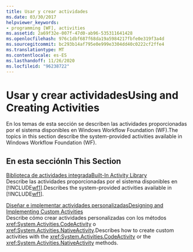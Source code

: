 ```yaml
---
title: Usar y crear actividades
ms.date: 03/30/2017
helpviewer_keywords:
- programming [WF], activities
ms.assetid: 2a69f32e-007f-47d0-ab96-535311641428
ms.openlocfilehash: 976c1dbf687f68da19a5984217fbfe0e319f3a4d
ms.sourcegitcommit: bc293b14af795e0e999e3304dd40c0222cf2ffe4
ms.translationtype: MT
ms.contentlocale: es-ES
ms.lasthandoff: 11/26/2020
ms.locfileid: "96238722"
---
```

# <a name="using-and-creating-activities"></a><span data-ttu-id="c5ace-102">Usar y crear actividades</span><span class="sxs-lookup"><span data-stu-id="c5ace-102">Using and Creating Activities</span></span>

<span data-ttu-id="c5ace-103">En los temas de esta sección se describen las actividades proporcionadas por el sistema disponibles en Windows Workflow Foundation (WF).</span><span class="sxs-lookup"><span data-stu-id="c5ace-103">The topics in this section describe the system-provided activities available in Windows Workflow Foundation (WF).</span></span>  
  
## <a name="in-this-section"></a><span data-ttu-id="c5ace-104">En esta sección</span><span class="sxs-lookup"><span data-stu-id="c5ace-104">In This Section</span></span>  

 [<span data-ttu-id="c5ace-105">Biblioteca de actividades integrada</span><span class="sxs-lookup"><span data-stu-id="c5ace-105">Built-In Activity Library</span></span>](net-framework-4-5-built-in-activity-library.md)  
 <span data-ttu-id="c5ace-106">Describe las actividades proporcionadas por el sistema disponibles en [!INCLUDE[wf1](../../../includes/wf1-md.md)].</span><span class="sxs-lookup"><span data-stu-id="c5ace-106">Describes the system-provided activities available in [!INCLUDE[wf1](../../../includes/wf1-md.md)].</span></span>  
  
 [<span data-ttu-id="c5ace-107">Diseñar e implementar actividades personalizadas</span><span class="sxs-lookup"><span data-stu-id="c5ace-107">Designing and Implementing Custom Activities</span></span>](designing-and-implementing-custom-activities.md)  
 <span data-ttu-id="c5ace-108">Describe cómo crear actividades personalizadas con los métodos <xref:System.Activities.CodeActivity> o <xref:System.Activities.NativeActivity>.</span><span class="sxs-lookup"><span data-stu-id="c5ace-108">Describes how to create custom activities with the <xref:System.Activities.CodeActivity> or the <xref:System.Activities.NativeActivity> methods.</span></span>
